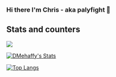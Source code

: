 ### Hi there I'm Chris - aka palyfight 👋

## Stats and counters

![](https://komarev.com/ghpvc/?username=palyfight)

[![DMehaffy's Stats](https://github-readme-stats.vercel.app/api?username=palyfight&count_private=true&show_icons=true&theme=onedark)](https://github.com/anuraghazra/github-readme-stats)

[![Top Langs](https://github-readme-stats.vercel.app/api/top-langs/?username=palyfight&layout=compact&theme=onedark)](https://github.com/anuraghazra/github-readme-stats)

<!--
**palyfight/palyfight** is a ✨ _special_ ✨ repository because its `README.md` (this file) appears on your GitHub profile.

Here are some ideas to get you started:

- 🔭 I’m currently working on ...
- 🌱 I’m currently learning ...
- 👯 I’m looking to collaborate on ...
- 🤔 I’m looking for help with ...
- 💬 Ask me about ...
- 📫 How to reach me: ...
- 😄 Pronouns: ...
- ⚡ Fun fact: ...
-->
